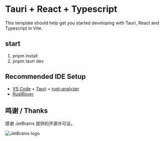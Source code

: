 # Tauri + React + Typescript

This template should help get you started developing with Tauri, React and Typescript in Vite.

## start
1. pnpm install
2. pnpm tauri dev

## Recommended IDE Setup
- [VS Code](https://code.visualstudio.com/) + [Tauri](https://marketplace.visualstudio.com/items?itemName=tauri-apps.tauri-vscode) + [rust-analyzer](https://marketplace.visualstudio.com/items?itemName=rust-lang.rust-analyzer)
- [RustRover](https://www.jetbrains.com/rust/)



## 鸣谢 / Thanks
感谢 JetBrains 提供的开源许可证。

![JetBrains logo](https://resources.jetbrains.com/storage/products/company/brand/logos/jetbrains.png)
